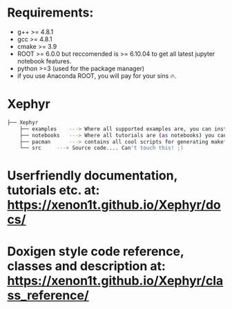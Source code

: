 
# Requirements:
- g++ >= 4.8.1
- gcc >= 4.8.1
- cmake >= 3.9
- ROOT >= 6.0.0 but reccomended is >= 6.10.04 to get all latest jupyter notebook features.
- python >=3  (used for the package manager) 
- if you use Anaconda ROOT, you will pay for your sins :fire:.


# Xephyr

```bash
├── Xephyr
    ├── examples    ---> Where all supported examples are, you can install them! have a look at the docs
    ├── notebooks   ---> Where all tutorials are (as notebooks) you can just run them after setup
    ├── pacman      ---> contains all cool scripts for generating makefiles for you
    └── src	    ---> Source code.... Can't touch this! ;)
```

# Userfriendly documentation, tutorials etc. at: https://xenon1t.github.io/Xephyr/docs/
# Doxigen style code reference, classes and description at: https://xenon1t.github.io/Xephyr/class_reference/
